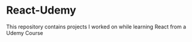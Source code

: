 # React-Udemy
This repository contains projects I worked on while learning React from a Udemy Course
